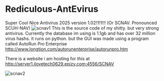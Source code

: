 # Rediculous-AntEvirus
Super Cool Nice Antivirus 2025 version 1.02!1!1!!! (Or SCNAV. Pronounced SCUH-NAV)
![scnav1](https://github.com/user-attachments/assets/29f02931-0056-4908-812e-f19fc17fa020)
This is the source code of my shitty. but very strong antivirus. Currently the database im using is 1.1gb and has over 32 million virus hashs. 
it runs on python. but the GUI was made using a program called AutoRun Pro Enterprise http://www.longtion.com/autorunenterprise/autorunpro.htm

There is a website i am hosting for this at http://server1.ilovetech0629.epizy.com:4556/SCNAV

![scnav2](https://github.com/user-attachments/assets/78b195e9-aeb0-4b8e-94e5-28ec8799b0e9)
